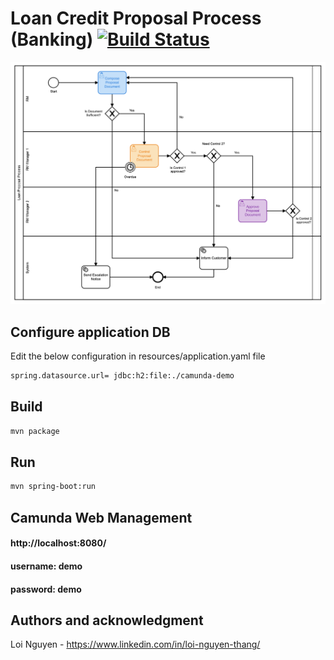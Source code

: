 # Loan Credit Proposal Process (Banking) [![Build Status](https://travis-ci.com/thangloi2501/loan-proposal-process.svg?branch=master)](https://travis-ci.com/thangloi2501/loan-proposal-process)
![alt text](https://github.com/thangloi2501/loan-proposal-process/blob/master/loan-process.png?raw=true)

## Configure application DB
Edit the below configuration in resources/application.yaml file
```bash
spring.datasource.url= jdbc:h2:file:./camunda-demo
```

## Build
```bash
mvn package
```

## Run
```bash
mvn spring-boot:run
```

## Camunda Web Management

#### http://localhost:8080/
#### username: demo
#### password: demo

## Authors and acknowledgment
Loi Nguyen - https://www.linkedin.com/in/loi-nguyen-thang/
